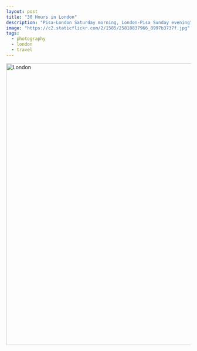 ```yaml
---
layout: post
title: "30 Hours in London"
description: "Pisa-London Saturday morning, London-Pisa Sunday evening"
image: "https://c2.staticflickr.com/2/1585/25818837966_8997b3737f.jpg"
tags:
  - photography
  - london
  - travel
---
```



<a data-flickr-embed="true" data-header="true"  href="https://www.flickr.com/photos/filippomasoni/albums/72157665866810181" title="London"><img src="https://c4.staticflickr.com/2/1477/25844720795_79fe2aca9e_b.jpg" width="1024" height="768" alt="London"></a><script async src="//embedr.flickr.com/assets/client-code.js" charset="utf-8"></script>
